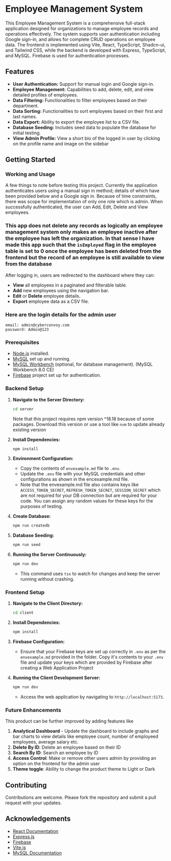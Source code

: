 # Employee Management System

This Employee Management System is a comprehensive full-stack application designed for organizations to manage employee records and operations effectively. The system supports user authentication including Google sign-in, and allows for complete CRUD operations on employee data. The frontend is implemented using Vite, React, TypeScript, Shadcn-ui, and Tailwind CSS, while the backend is developed with Express, TypeScript, and MySQL. Firebase is used for authentication processes.

## Features

- **User Authentication:** Support for manual login and Google sign-in.
- **Employee Management:** Capabilities to add, delete, edit, and view detailed profiles of employees.
- **Data Filtering:** Functionalities to filter employees based on their department.
- **Data Sorting:** Functionalities to sort employees based on their first and last names.
- **Data Export:** Ability to export the employee list to a CSV file.
- **Database Seeding:** Includes seed data to populate the database for initial testing.
- **View Admin Profile:** View a short bio of the logged in user by clicking on the profile name and image on the sidebar

## Getting Started

### Working and Usage

A few things to note before testing this project. Currently the application authenticates users using a manual sign in method; details of which have been provided below and a Google sign in. Because of time constraints, there was scope for implementation of only one role which is admin. When successfully authenticated, the user can Add, Edit, Delete and View employees.

### **This app does not delete any records as logically an employee management system only makes an employee inactive after the employee has left the organization. In that sense I have made this app such that the `isEmployed` flag in the employee table is set to 0 once the employee has been deleted from the frontend but the record of an employee is still available to view from the database**

After logging in, users are redirected to the dashboard where they can:

- **View** all employees in a paginated and filterable table.
- **Add** new employees using the navigation bar.
- **Edit** or **Delete** employee details.
- **Export** employee data as a CSV file.

### Here are the login details for the admin user

```
email: admin@cyberconvoy.com
password: Admin@123
```

### Prerequisites

- [Node.js](https://nodejs.org/en/download/) installed.
- [MySQL](https://dev.mysql.com/downloads/mysql/) set up and running.
- [MySQL Workbench](https://dev.mysql.com/downloads/workbench/) (optional, for database management). (MySQL Workbench 8.0 CE)
- [Firebase](https://firebase.google.com/docs/web/setup) project set up for authentication.

### Backend Setup

1. **Navigate to the Server Directory:**

   ```bash
   cd server
   ```

   Note that this project requires npm version ^18.18 because of some packages. Download this version or use a tool like `nvm` to update already existing version

1. **Install Dependencies:**

   ```bash
   npm install
   ```

1. **Environment Configuration:**

   - Copy the contents of `envexample.md` file to `.env`.
   - Update the `.env` file with your MySQL credentials and other configurations as shown in the encexample.md file.
   - Note that the envexample.md file also contains keys like `ACCESS_TOKEN_SECRET`, `REFRESH_TOKEN_SECRET`, `SESSION_SECRET` which are not required for your DB connection but are required for your code. You can assign any random values for these keys for the purposes of testing.

1. **Create Database:**

   ```bash
   npm run createdb
   ```

1. **Database Seeding:**

   ```bash
   npm run seed
   ```

1. **Running the Server Continuously:**
   ```bash
   npm run dev
   ```
   - This command uses `tsx` to watch for changes and keep the server running without crashing.

### Frontend Setup

1. **Navigate to the Client Directory:**

   ```bash
   cd client
   ```

2. **Install Dependencies:**

   ```bash
   npm install
   ```

3. **Firebase Configuration:**

   - Ensure that your Firebase keys are set up correctly in `.env` as per the `envexample.md` provided in the folder. Copy it's contents to your `.env` file and update your keys which are provided by Firebase after creating a Web Application Project

4. **Running the Client Development Server:**
   ```bash
   npm run dev
   ```
   - Access the web application by navigating to `http://localhost:5173`.

### Future Enhancements

This product can be further improved by adding features like

1. **Analytical Dashboard** - Update the dashboard to include graphs and bar charts to view details like employee count, number of employeed employees, average salary etc.
2. **Delete By ID**: Delete an employee based on their ID
3. **Search By ID**: Search an employee by ID
4. **Access Control**: Make or remove other users admin by providing an option on the frontend for the admin user
5. **Theme toggle**: Ability to change the product theme to Light or Dark

## Contributing

Contributions are welcome. Please fork the repository and submit a pull request with your updates.

## Acknowledgements

- [React Documentation](https://react.dev/blog/2023/03/16/introducing-react-dev)
- [Express.js](https://expressjs.com/)
- [Firebase](https://firebase.google.com/docs)
- [Vite.js](https://vitejs.dev/guide/)
- [MySQL Documentation](https://dev.mysql.com/doc/)
